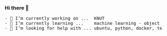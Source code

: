 ### Hi there 👋
<pre>
- 🔭 I’m currently working on ...  KNUT
- 🌱 I’m currently learning ...    machine learning - object detector
- 🤔 I’m looking for help with ... ubuntu, python, docker, tensorflow, mask rcnn, yolov4<pre>
<pre>
<!--
**seongjong12/seongjong12** is a ✨ _special_ ✨ repository because its `README.md` (this file) appears on your GitHub profile.

Here are some ideas to get you started:

- 🔭 I’m currently working on ...
- 🌱 I’m currently learning ...
- 👯 I’m looking to collaborate on ...
- 🤔 I’m looking for help with ...
- 💬 Ask me about ...
- 📫 How to reach me: ...
- 😄 Pronouns: ...
- ⚡ Fun fact: ...
-->
